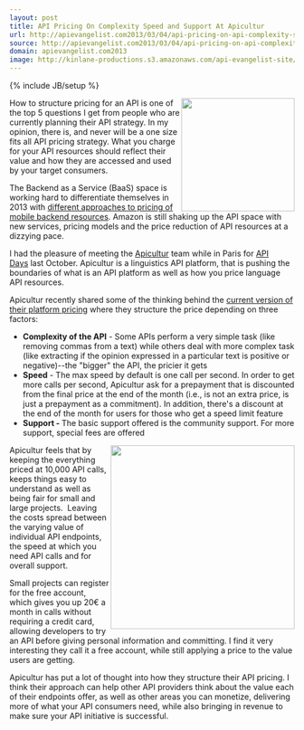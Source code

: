 ```yaml
---
layout: post
title: API Pricing On Complexity Speed and Support At Apicultur
url: http://apievangelist.com2013/03/04/api-pricing-on-api-complexity-speed-and-support-at-apicultur/
source: http://apievangelist.com2013/03/04/api-pricing-on-api-complexity-speed-and-support-at-apicultur/
domain: apievangelist.com2013
image: http://kinlane-productions.s3.amazonaws.com/api-evangelist-site/blog/apicultur-logo.png
---
```

{% include JB/setup %}<p>
     <img src="https://s3.amazonaws.com/kinlane-productions/api-evangelist/apicultur/apicultur-logo.png"  width="200" align="right" />
</p>
<p>
     How to structure pricing for an API is one of the top 5 questions I get from people who are currently planning their API strategy. In my opinion, there is, and never will be a one size fits all API pricing strategy. What you charge for your API resources should reflect their value and how they are accessed and used by your target consumers.
</p>
<p>
     The Backend as a Service (BaaS) space is working hard to differentiate themselves in 2013 with <a title="baas pricing" href="/2013/02/07/which-baas-pricing-model-is-better/">different approaches to pricing of mobile backend resources</a>. Amazon is still shaking up the API space with new services, pricing models and the price reduction of API resources at a dizzying pace.
</p>
<p>
     I had the pleasure of meeting the <a title="apicultur" href="https://store.apicultur.com/">Apicultur</a> team while in Paris for <a href="http://apidays.io">API Days</a> last October. Apicultur is a linguistics API platform, that is pushing the boundaries of what is an API platform as well as how you price language API resources.
</p>
<p>
     Apicultur recently shared some of the thinking behind the <a href="https://store.apicultur.com/site/pages/prices.jag" target="_blank">current version of their platform pricing</a> where they structure the price depending on three factors:
</p>
<ul>
     <li>
          <strong>Complexity of the API</strong> - Some APIs perform a very simple task (like removing commas from a text) while others deal with more complex task (like extracting if the opinion expressed in a particular text is positive or negative)--the "bigger" the API, the pricier it gets
     </li>
     <li>
          <strong>Speed</strong> - The max speed by default is one call per second. In order to get more calls per second, Apicultur ask for a prepayment that is discounted from the final price at the end of the month (i.e., is not an extra price, is just a prepayment as a commitment). In addition, there's a discount at the end of the month for users for those who get a speed limit feature
     </li>
     <li>
          <strong>Support - </strong>The basic support offered is the community support. For more support, special fees are offered
     </li>
</ul>
<p>
     <img src="https://s3.amazonaws.com/kinlane-productions/api-evangelist/apicultur/apicultur-pricing.png"  width="325" align="right" />
</p>
<p>
     Apicultur feels that by keeping the everything priced at 10,000 API calls, keeps things easy to understand as well as being fair for small and large projects.  Leaving the costs spread between the varying value of individual API endpoints, the speed at which you need API calls and for overall support.
</p>
<p>
     Small projects can register for the free account, which gives you up 20€ a month in calls without requiring a credit card, allowing developers to try an API before giving personal information and committing. I find it very interesting they call it a free account, while still applying a price to the value users are getting.
</p>
<p>
     Apicultur has put a lot of thought into how they structure their API pricing. I think their approach can help other API providers think about the value each of their endpoints offer, as well as other areas you can monetize, delivering more of what your API consumers need, while also bringing in revenue to make sure your API initiative is successful.
</p>
